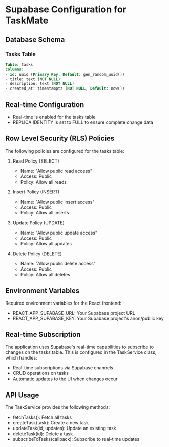 # Supabase Configuration for TaskMate

## Database Schema

### Tasks Table

```sql
Table: tasks
Columns:
- id: uuid (Primary Key, Default: gen_random_uuid())
- title: text (NOT NULL)
- description: text (NOT NULL)
- created_at: timestamptz (NOT NULL, Default: now())
```

## Real-time Configuration
- Real-time is enabled for the tasks table
- REPLICA IDENTITY is set to FULL to ensure complete change data

## Row Level Security (RLS) Policies

The following policies are configured for the tasks table:

1. Read Policy (SELECT)
   - Name: "Allow public read access"
   - Access: Public
   - Policy: Allow all reads

2. Insert Policy (INSERT)
   - Name: "Allow public insert access"
   - Access: Public
   - Policy: Allow all inserts

3. Update Policy (UPDATE)
   - Name: "Allow public update access"
   - Access: Public
   - Policy: Allow all updates

4. Delete Policy (DELETE)
   - Name: "Allow public delete access"
   - Access: Public
   - Policy: Allow all deletes

## Environment Variables

Required environment variables for the React frontend:
- REACT_APP_SUPABASE_URL: Your Supabase project URL
- REACT_APP_SUPABASE_KEY: Your Supabase project's anon/public key

## Real-time Subscription

The application uses Supabase's real-time capabilities to subscribe to changes on the tasks table. This is configured in the TaskService class, which handles:

- Real-time subscriptions via Supabase channels
- CRUD operations on tasks
- Automatic updates to the UI when changes occur

## API Usage

The TaskService provides the following methods:
- fetchTasks(): Fetch all tasks
- createTask(task): Create a new task
- updateTask(id, updates): Update an existing task
- deleteTask(id): Delete a task
- subscribeToTasks(callback): Subscribe to real-time updates
